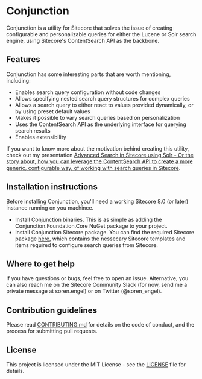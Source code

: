 # Conjunction
Conjunction is a utility for Sitecore that solves the issue of creating configurable and personalizable queries for either the Lucene or Solr search engine, using Sitecore's ContentSearch API as the backbone.

## Features
Conjunction has some interesting parts that are worth mentioning, including:

- Enables search query configuration without code changes
- Allows specifying nested search query structures for complex queries
- Allows a search query to either react to values provided dynamically, or by using preset default values
- Makes it possible to vary search queries based on personalization
- Uses the ContentSearch API as the underlying interface for querying search results
- Enables extensibility

If you want to know more about the motivation behind creating this utility, check out my presentation [Advanced Search in Sitecore using Solr - Or the story about, how you can leverage the ContentSearch API to create a more generic, configurable way, of working with search queries in Sitecore](https://speakerdeck.com/soen/advanced-search-in-sitecore-using-solr).

## Installation instructions
Before installing Conjunction, you'll need a working Sitecore 8.0 (or later) instance running on you machince.

- Install Conjunction binaries. This is as simple as adding the Conjunction.Foundation.Core NuGet package to your project.
- Install Conjunction Sitecore package. You can find the required Sitecore package [here](Conjunction.zip), which contains the nessecary Sitecore templates and items required to configure search queries from Sitecore.

## Where to get help
If you have questions or bugs, feel free to open an issue. Alternative, you can also reach me on the Sitecore Community Slack (for now, send me a private message at soren.engel) or on Twitter (@soren_engel).

## Contribution guidelines
Please read [CONTRIBUTING.md](CONTRIBUTING.md) for details on the code of conduct, and the process for submitting pull requests.

## License
This project is licensed under the MIT License - see the [LICENSE](LICENSE) file for details.